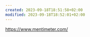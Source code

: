 ```yaml
---
created: 2023-09-18T18:51:58+02:00
modified: 2023-09-18T18:52:01+02:00
---
```


https://www.mentimeter.com/
